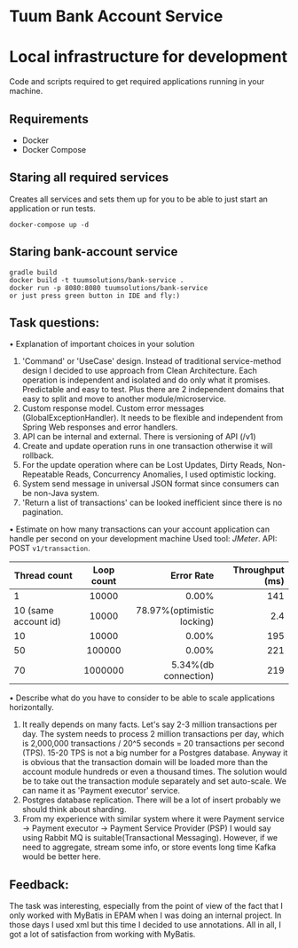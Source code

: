 # Tuum Bank Account Service

# Local infrastructure for development

Code and scripts required to get required applications running in your machine.

## Requirements

* Docker
* Docker Compose

## Staring all required services

Creates all services and sets them up for you to be able to just start an application or run tests.

    docker-compose up -d

## Staring bank-account service

    gradle build
    docker build -t tuumsolutions/bank-service .    
    docker run -p 8080:8080 tuumsolutions/bank-service
    or just press green button in IDE and fly:)

## Task questions:

• Explanation of important choices in your solution

1. 'Command' or 'UseCase' design. Instead of traditional service-method design I decided to use approach from Clean
   Architecture. Each operation is independent and isolated and do only what it promises. Predictable and easy to test.
   Plus there are 2 independent domains that easy to split and move to another module/microservice.
2. Custom response model. Custom error messages (GlobalExceptionHandler). It needs to be flexible and independent from
   Spring Web responses and error handlers.
3. API can be internal and external. There is versioning of API (/v1)
4. Create and update operation runs in one transaction otherwise it will rollback.
5. For the update operation where can be Lost Updates, Dirty Reads, Non-Repeatable Reads, Concurrency Anomalies, I used
   optimistic locking.
6. System send message in universal JSON format since consumers can be non-Java system.
7. 'Return a list of transactions' can be looked inefficient since there is no pagination.

• Estimate on how many transactions can your account application can handle per second on your development machine Used 
tool: *JMeter*. API: POST `v1/transaction`.

| Thread count            |  Loop count   |  Error Rate                 |  Throughput (ms)  |
| ----------------------  |:-------------:| ---------------------------:| -----------------:|
| 1                       | 10000         | 0.00%                       | 141               |
| 10 (same account id)    | 10000         | 78.97%(optimistic locking)  | 2.4               |
| 10                      | 10000         | 0.00%                       | 195               |
| 50                      | 100000        | 0.00%                       | 221               |
| 70                      | 1000000       | 5.34%(db connection)        | 219               |

• Describe what do you have to consider to be able to scale applications horizontally.

1. It really depends on many facts. Let's say 2-3 million transactions per day. The system needs to process 2 million
   transactions per day, which is 2,000,000 transactions / 20^5 seconds = 20 transactions per second (TPS). 15-20 TPS is
   not a big number for a Postgres database. Anyway it is obvious that the transaction domain will be loaded more than
   the account module hundreds or even a thousand times. The solution would be to take out the transaction module
   separately and set auto-scale. We can name it as 'Payment executor' service.
2. Postgres database replication. There will be a lot of insert probably we should think about sharding.
3. From my experience with similar system where it were Payment service -> Payment executor -> Payment Service
   Provider (PSP) I would say using Rabbit MQ is suitable(Transactional Messaging). 
   However, if we need to aggregate, stream some info, or store events long time Kafka would be better here.  

## Feedback:

The task was interesting, especially from the point of view of the fact that I only worked with MyBatis in EPAM when I
was doing an internal project. In those days I used xml but this time I decided to use annotations. All in all, I got a
lot of satisfaction from working with MyBatis.